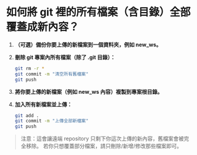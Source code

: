 # 如何將 git 裡的所有檔案（含目錄）全部覆蓋成新內容？

1. **（可選）備份你要上傳的新檔案到一個資料夾，例如 new_ws。**

2. **刪除 git 專案內所有檔案（除了 .git 目錄）：**
   ```bash
   git rm -r *
   git commit -m "清空所有舊檔案"
   git push
   ```

3. **將你要上傳的新檔案（例如 new_ws 內容）複製到專案根目錄。**

4. **加入所有新檔案並上傳：**
   ```bash
   git add .
   git commit -m "上傳全部新檔案"
   git push
   ```

> 注意：這會讓遠端 repository 只剩下你這次上傳的新內容，舊檔案會被完全移除。
> 若你只想覆蓋部分檔案，請只刪除/新增/修改那些檔案即可。
